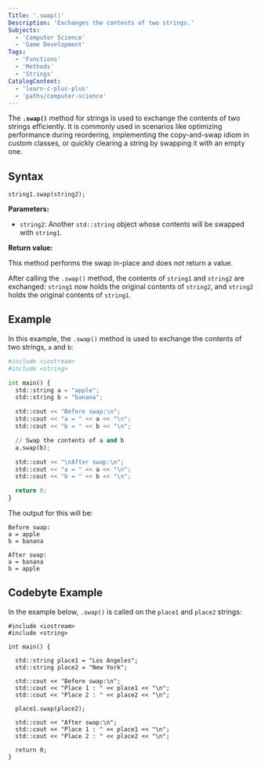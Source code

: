 ```yaml
---
Title: '.swap()'
Description: 'Exchanges the contents of two strings.'
Subjects:
  - 'Computer Science'
  - 'Game Development'
Tags:
  - 'Functions'
  - 'Methods'
  - 'Strings'
CatalogContent:
  - 'learn-c-plus-plus'
  - 'paths/computer-science'
---
```


The **`.swap()`** method for strings is used to exchange the contents of two strings efficiently. It is commonly used in scenarios like optimizing performance during reordering, implementing the copy-and-swap idiom in custom classes, or quickly clearing a string by swapping it with an empty one.

## Syntax

```pseudo
string1.swap(string2);
```

**Parameters:**

- `string2`: Another `std::string` object whose contents will be swapped with `string1`.

**Return value:**

This method performs the swap in-place and does not return a value.

After calling the `.swap()` method, the contents of `string1` and `string2` are exchanged: `string1` now holds the original contents of `string2`, and `string2` holds the original contents of `string1`.

## Example

In this example, the `.swap()` method is used to exchange the contents of two strings, `a` and `b`:

```py
#include <iostream>
#include <string>

int main() {
  std::string a = "apple";
  std::string b = "banana";

  std::cout << "Before swap:\n";
  std::cout << "a = " << a << "\n";
  std::cout << "b = " << b << "\n";

  // Swap the contents of a and b
  a.swap(b);

  std::cout << "\nAfter swap:\n";
  std::cout << "a = " << a << "\n";
  std::cout << "b = " << b << "\n";

  return 0;
}
```

The output for this will be:

```shell
Before swap:
a = apple
b = banana

After swap:
a = banana
b = apple
```

## Codebyte Example

In the example below, `.swap()` is called on the `place1` and `place2` strings:

```codebyte/cpp
#include <iostream>
#include <string>

int main() {

  std::string place1 = "Los Angeles";
  std::string place2 = "New York";

  std::cout << "Before swap:\n";
  std::cout << "Place 1 : " << place1 << "\n";
  std::cout << "Place 2 : " << place2 << "\n";

  place1.swap(place2);

  std::cout << "After swap:\n";
  std::cout << "Place 1 : " << place1 << "\n";
  std::cout << "Place 2 : " << place2 << "\n";

  return 0;
}
```
